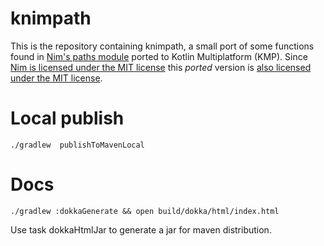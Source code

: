# knimpath

This is the repository containing knimpath, a small port of some functions
found in [Nim's paths
module](https://github.com/nim-lang/Nim/blob/cdfc886f88cc95a8dc05e2211d1030b146a521f5/lib/std/paths.nim)
ported to Kotlin Multiplatform (KMP). Since [Nim is licensed under the MIT
license](https://github.com/nim-lang/Nim/blob/3dda60a8ce32cb7d5e3e99111399a1550c145176/copying.txt)
this *ported* version is [also licensed under the MIT license](LICENSE.md).


# Local publish

    ./gradlew  publishToMavenLocal

# Docs

    ./gradlew :dokkaGenerate && open build/dokka/html/index.html

Use task dokkaHtmlJar to generate a jar for maven distribution.
